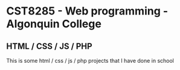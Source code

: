 # CST8285 - Web programming - Algonquin College
HTML / CSS / JS / PHP
--
This is some html / css / js / php projects that I have done in school
